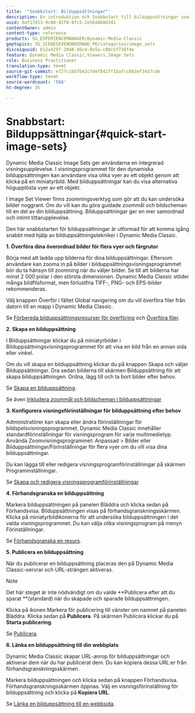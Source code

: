 ```yaml
---
title: '"Snabbstart: Bilduppsättningar"'
description: En introduktion och Snabbstart till bilduppsättningar som hjälper dig att komma igång snabbt med hjälp av tekniker för bilduppsättning.
uuid: daf17d13-9c06-41f0-8fc5-2e56d460d341
contentOwner: admin
content-type: reference
products: SG_EXPERIENCEMANAGER/Dynamic-Media-Classic
geptopics: SG_SCENESEVENONDEMAND_PK/categories/image_sets
discoiquuid: 612a425f-2840-46c4-8e5a-c0bc5f738f4e
feature: Dynamic Media Classic,Viewers,Image Sets
role: Business Practitioner
translation-type: tm+mt
source-git-commit: e727c1b5fb43c7def842ff1bafcc8b3ef3437cde
workflow-type: tm+mt
source-wordcount: '568'
ht-degree: 3%

---
```



# Snabbstart: Bilduppsättningar{#quick-start-image-sets}

Dynamic Media Classic Image Sets ger användarna en integrerad visningsupplevelse. I visningsprogrammet för den dynamiska bilduppsättningen kan användare visa olika vyer av ett objekt genom att klicka på en miniatyrbild. Med bilduppsättningar kan du visa alternativa högupplösta vyer av ett objekt.

I Image Set Viewer finns zoomningsverktyg som gör att du kan undersöka bilder noggrant. Om du vill kan du göra guidade zoommål och bildscheman till en del av din bilduppsättning. Bilduppsättningar ger en mer samordnad och intimt tittarupplevelse.

Den här snabbstarten för bilduppsättningar är utformad för att komma igång snabbt med hjälp av bilduppsättningstekniker i Dynamic Media Classic.

**1. Överföra dina överordnad bilder för flera vyer och färgrutor**

Börja med att ladda upp bilderna för dina bilduppsättningar. Eftersom användare kan zooma in på bilder i bilduppsättningsvisningsprogrammet bör du ta hänsyn till zoomning när du väljer bilder. Se till att bilderna har minst 2 000 pixlar i den största dimensionen. Dynamic Media Classic stöder många bildfilsformat, men förlustfria TIFF-, PNG- och EPS-bilder rekommenderas.

Välj knappen Överför i fältet Global navigering om du vill överföra filer från datorn till en mapp i Dynamic Media Classic.

Se [Förbereda bilduppsättningsresurser för överföring](preparing-image-set-assets-upload.md#preparing-image-set-assets-for-upload) och [Överföra filer](uploading-files.md#uploading-your-files).

**2. Skapa en bilduppsättning**

I Bilduppsättningar klickar du på miniatyrbilder i Bilduppsättningsvisningsprogrammet för att visa en bild från en annan sida eller vinkel.

Om du vill skapa en bilduppsättning klickar du på knappen Skapa och väljer Bilduppsättningar. Dra sedan bilderna till skärmen Bilduppsättning för att skapa bilduppsättningen. Ordna, lägg till och ta bort bilder efter behov.

Se [Skapa en bilduppsättning](creating-image-set.md#creating-an-image-set).

Se även [Inkludera zoommål och bildscheman i bilduppsättningar](including-zoom-targets-image-maps.md#including-zoom-targets-and-image-maps-in-image-sets)

**3. Konfigurera visningsförinställningar för bilduppsättning efter behov**

Administratörer kan skapa eller ändra förinställningar för bildspelsvisningsprogrammet. Dynamic Media Classic innehåller standardförinställningar för visningsprogram för varje multimedietyp. Använda Zoomvisningsprogrammet: Anpassad > Bilder eller Bilduppsättningar/Förinställningar för flera vyer om du vill visa dina bilduppsättningar.

Du kan lägga till eller redigera visningsprogramförinställningar på skärmen Programinställningar.

Se [Skapa och redigera visningsprogramförinställningar](application-setup.md#adding-and-editing-viewer-presets).

**4. Förhandsgranska en bilduppsättning**

Markera bilduppsättningen på panelen Bläddra och klicka sedan på Förhandsvisa. Bilduppsättningen visas på förhandsgranskningsskärmen. Klicka på miniatyrbildikonerna för att undersöka bilduppsättningen i det valda visningsprogrammet. Du kan välja olika visningsprogram på menyn Förinställningar.

Se [Förhandsgranska en resurs](previewing-asset.md#previewing-an-asset).

**5. Publicera en bilduppsättning**

När du publicerar en bilduppsättning placeras den på Dynamic Media Classic-servrar och URL-strängen aktiveras.

>[!NOTE]
>
>Det här steget är inte nödvändigt om du valde **Publicera efter att du sparat **(standard) när du skapade och sparade bilduppsättningen.

Klicka på ikonen Markera för publicering till vänster om namnet på panelen Bläddra. Klicka sedan på **Publicera**. På skärmen Publicera klickar du på **Starta publicering**.

Se [Publicera](publishing-files.md#publishing-files).

**6. Länka en bilduppsättning till din webbplats**

Dynamic Media Classic skapar URL-anrop för bilduppsättningar och aktiverar dem när du har publicerat dem. Du kan kopiera dessa URL:er från förhandsgranskningsskärmen.

Markera bilduppsättningen och klicka sedan på knappen Förhandsvisa. Förhandsgranskningsskärmen öppnas. Välj en visningsförinställning för bilduppsättning och klicka på **Kopiera URL**.

Se [Länka en bilduppsättning till en webbsida](linking-image-set-web-page.md#linking-an-image-set-to-a-web-page).
